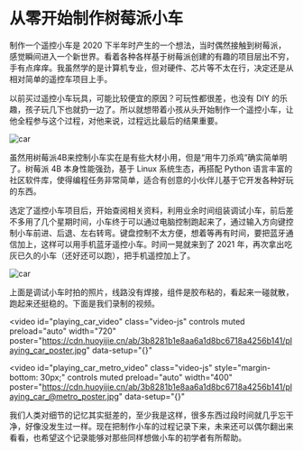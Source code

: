 # 从零开始制作树莓派小车

<link href="https://cdn.huoyijie.cn/npm/video.js/dist/video-js.min.css" rel="stylesheet" />
<script src="https://cdn.huoyijie.cn/npm/video.js/dist/video.min.js"></script>
<script>
    window.HELP_IMPROVE_VIDEOJS = false
</script>

制作一个遥控小车是 2020 下半年时产生的一个想法，当时偶然接触到树莓派，感觉瞬间进入一个新世界。看着各种各样基于树莓派创建的有趣的项目层出不穷，手有点痒痒。我虽然学的是计算机专业，但对硬件、芯片等不太在行，决定还是从相对简单的遥控车项目上手。

以前买过遥控小车玩具，可能比较便宜的原因？可玩性都很差，也没有 DIY 的乐趣，孩子玩几下也就扔一边了。所以就想带着小孩从头开始制作一个遥控小车，让他全程参与这个过程，对他来说，过程远比最后的结果重要。

![car](https://cdn.huoyijie.cn/ab/3b8281b1e8aa6a1d8bc6718a4256b141/rpi-car.jpg)

虽然用树莓派4B来控制小车实在是有些大材小用，但是“用牛刀杀鸡”确实简单明了。树莓派 4B 本身性能强劲，基于 Linux 系统生态，再搭配 Python 语言丰富的社区软件库，使得编程任务非常简单，适合有创意的小伙伴儿基于它开发各种好玩的东西。

选定了遥控小车项目后，开始查阅相关资料，利用业余时间组装调试小车，前后差不多用了几个星期时间，小车终于可以通过电脑控制跑起来了，通过输入方向键控制小车前进、后退、左右转弯。键盘控制不太方便，想着等再有时间，要把蓝牙通信加上，这样可以用手机蓝牙遥控小车。时间一晃就来到了 2021 年，再次拿出吃灰已久的小车（还好还可以跑），把手机遥控加上了。

![car](https://cdn.huoyijie.cn/ab/3b8281b1e8aa6a1d8bc6718a4256b141/car.jpg)

上面是调试小车时拍的照片，线路没有焊接，组件是胶布粘的，看起来一碰就散，跑起来还挺稳的。下面是我们录制的视频。

<video
  id="playing_car_video"
  class="video-js"
  controls
  muted
  preload="auto"
  width="720"
  poster="https://cdn.huoyijie.cn/ab/3b8281b1e8aa6a1d8bc6718a4256b141/playing_car_poster.jpg"
  data-setup="{}"
>
  <source src="https://cdn.huoyijie.cn/ab/3b8281b1e8aa6a1d8bc6718a4256b141/playing_car/0001.m3u8" type="application/x-mpegURL"/>
</video>

<video
  id="playing_car_metro_video"
  class="video-js"
  style="margin-bottom: 30px;"
  controls
  muted
  preload="auto"
  width="400"
  poster="https://cdn.huoyijie.cn/ab/3b8281b1e8aa6a1d8bc6718a4256b141/playing_car_@metro_poster.jpg"
  data-setup="{}"
>
  <source src="https://cdn.huoyijie.cn/ab/3b8281b1e8aa6a1d8bc6718a4256b141/playing_car_metro/0001.m3u8" type="application/x-mpegURL"/>
</video>

我们人类对细节的记忆其实挺差的，至少我是这样，很多东西过段时间就几乎忘干净，好像没发生过一样。现在把制作小车的过程记录下来，未来还可以偶尔翻出来看看，也希望这个记录能够对那些同样想做小车的初学者有所帮助。